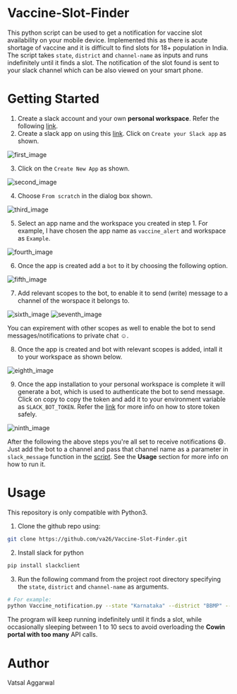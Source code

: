 Vaccine-Slot-Finder
===================================

This python script can be used to get a notification for vaccine slot availability on your mobile device. Implemented this as there is acute shortage of vaccine and it is difficult to find slots for 18+ population in India. The script takes `state`, `district` and `channel-name` as inputs and runs indefinitely until it finds a slot. The notification of the slot found is sent to your slack channel which can be also viewed on your smart phone.

# Getting Started

1. Create a slack account and your own **personal workspace**. Refer the following [link][1].
2. Create a slack app on using this [link][2]. Click on `Create your Slack app` as shown.

![first_image](https://github.com/va26/Vaccine-Slot-Finder/blob/main/Images/Create_app.PNG)

3. Click on the `Create New App` as shown.

![second_image](https://github.com/va26/Vaccine-Slot-Finder/blob/main/Images/app_1.PNG)

4. Choose `From scratch` in the dialog box shown.

![third_image](https://github.com/va26/Vaccine-Slot-Finder/blob/main/Images/from_scratch.PNG)

5. Select an app name and the workspace you created in step 1. For example, I have chosen the app name as `vaccine_alert` and workspace as `Example`.

![fourth_image](https://github.com/va26/Vaccine-Slot-Finder/blob/main/Images/workspace.PNG)

6. Once the app is created add a `bot` to it by choosing the following option.

![fifth_image](https://github.com/va26/Vaccine-Slot-Finder/blob/main/Images/add_bot.PNG)

7. Add relevant scopes to the bot, to enable it to send (write) message to a channel of the worspace it belongs to.

![sixth_image](https://github.com/va26/Vaccine-Slot-Finder/blob/main/Images/add_scopes.PNG)
![seventh_image](https://github.com/va26/Vaccine-Slot-Finder/blob/main/Images/bot_scopes.PNG)

You can expirement with other scopes as well to enable the bot to send messages/notifications to private chat :relaxed:.

8. Once the app is created and bot with relevant scopes is added, intall it to your workspace as shown below.

![eighth_image](https://github.com/va26/Vaccine-Slot-Finder/blob/main/Images/install_workspace.PNG)

9. Once the app installation to your personal workspace is complete it will generate a bot, which is used to authenticate the bot to send message. Click on copy to copy the token and add it to your environment variable as `SLACK_BOT_TOKEN`. Refer the [link][4] for more info on how to store token safely.

![ninth_image](https://github.com/va26/Vaccine-Slot-Finder/blob/main/Images/bot_token.PNG)

After the following the above steps you're all set to receive notifications :smile:. Just add the bot to a channel and pass that channel name as a parameter in `slack_message` function in the [script][5]. See the **Usage** section for more info on how to run it.

# Usage

This repository is only compatible with Python3.
1. Clone the github repo using:
```sh
git clone https://github.com/va26/Vaccine-Slot-Finder.git
```
2. Install slack for python
```sh
pip install slackclient
```
3. Run the following command from the project root directory specifying the `state`, `district` and `channel-name` as arguments.
```sh
# For example:
python Vaccine_notification.py --state "Karnataka" --district "BBMP" --channel-name "#alert_me"
```
The program will keep running indefinitely until it finds a slot, while occasionally sleeping between 1 to 10 secs to avoid overloading the **Cowin portal with too many** API calls.

# Author

Vatsal Aggarwal 


[1]: https://slack.com/intl/en-in/get-started#/createnew
[2]: https://api.slack.com/bot-users#getting-started
[3]: https://www.ffmpeg.org/download.html
[4]: https://slack.dev/python-slackclient/auth.html
[5]: https://github.com/va26/Vaccine-Slot-Finder/blob/main/Vaccine_notification.py
